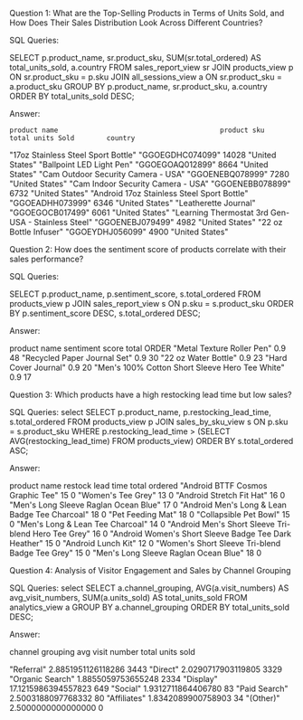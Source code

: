 Question 1: What are the Top-Selling Products in Terms of Units Sold, and How Does Their Sales Distribution Look Across Different Countries?

SQL Queries:

SELECT p.product_name, sr.product_sku, SUM(sr.total_ordered) AS total_units_sold, a.country
FROM sales_report_view sr
JOIN products_view p ON sr.product_sku = p.sku
JOIN all_sessions_view a ON sr.product_sku = a.product_sku
GROUP BY p.product_name, sr.product_sku, a.country
ORDER BY total_units_sold DESC;



Answer: 


	product name 										product sku					total units Sold		country
"17oz Stainless Steel Sport Bottle"						"GGOEGDHC074099"				14028			"United States"
"Ballpoint LED Light Pen"								"GGOEGOAQ012899"				8664			"United States"
"Cam Outdoor Security Camera - USA"						"GGOENEBQ078999"				7280			"United States"
"Cam Indoor Security Camera - USA"						"GGOENEBB078899"				6732			"United States"
"Android 17oz Stainless Steel Sport Bottle"				"GGOEADHH073999"				6346			"United States"
"Leatherette Journal"									"GGOEGOCB017499"				6061		"United States"
"Learning Thermostat 3rd Gen-USA - Stainless Steel"		"GGOENEBJ079499"				4982			"United States"
"22 oz  Bottle Infuser"									"GGOEYDHJ056099"				4900			"United States"



Question 2: How does the sentiment score of products correlate with their sales performance?

SQL Queries:

SELECT p.product_name, p.sentiment_score, s.total_ordered
FROM products_view p
JOIN sales_report_view s ON p.sku = s.product_sku
ORDER BY p.sentiment_score DESC, s.total_ordered DESC;


Answer:

product name    								sentiment score 		total ORDER
"Metal Texture Roller Pen"								0.9					48
"Recycled Paper Journal Set"							0.9					30
"22 oz Water Bottle"									0.9					23
"Hard Cover Journal"									0.9					20
"Men's 100% Cotton Short Sleeve Hero Tee White"			0.9					17
	

Question 3: Which products have a high restocking lead time but low sales?

SQL Queries:
select
	SELECT p.product_name, p.restocking_lead_time, s.total_ordered
FROM products_view p
JOIN sales_by_sku_view s ON p.sku = s.product_sku
WHERE p.restocking_lead_time > (SELECT AVG(restocking_lead_time) FROM products_view)
ORDER BY s.total_ordered ASC;


Answer:

product name									restock lead time		 total ordered
"Android BTTF Cosmos Graphic Tee"					15						0
"Women's Tee Grey"									13						0
"Android Stretch Fit Hat"							16						0
"Men's Long Sleeve Raglan Ocean Blue"				17						0
"Android Men's Long & Lean Badge Tee Charcoal"		18						0
"Pet Feeding Mat"									18						0
"Collapsible Pet Bowl"								15						0
"Men's Long & Lean Tee Charcoal"					14						0
"Android Men's Short Sleeve Tri-blend Hero Tee Grey"	16					0
"Android Women's Short Sleeve Badge Tee Dark Heather"	15					0
"Android Lunch Kit"										12					0
"Women's Short Sleeve Tri-blend Badge Tee Grey"			15					0
"Men's Long Sleeve Raglan Ocean Blue"					18					0



Question 4: Analysis of Visitor Engagement and Sales by Channel Grouping

SQL Queries:
select 
	SELECT a.channel_grouping, AVG(a.visit_numbers) AS avg_visit_numbers, SUM(a.units_sold) AS total_units_sold
FROM analytics_view a
GROUP BY a.channel_grouping
ORDER BY total_units_sold DESC;

Answer:

channel grouping 			 avg visit number 		 total units sold
	
"Referral"					2.8851951126118286			3443
"Direct"					2.0290717903119805			3329
"Organic Search"			1.8855059753655248			2334
"Display"					17.1215986394557823			649
"Social"					1.9312711864406780			83
"Paid Search"				2.5003188097768332			80
"Affiliates"				1.8342089900758903			34
"(Other)"					2.5000000000000000			0